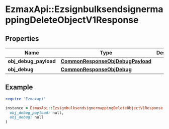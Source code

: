 # EzmaxApi::EzsignbulksendsignermappingDeleteObjectV1Response

## Properties

| Name | Type | Description | Notes |
| ---- | ---- | ----------- | ----- |
| **obj_debug_payload** | [**CommonResponseObjDebugPayload**](CommonResponseObjDebugPayload.md) |  |  |
| **obj_debug** | [**CommonResponseObjDebug**](CommonResponseObjDebug.md) |  | [optional] |

## Example

```ruby
require 'Ezmaxapi'

instance = EzmaxApi::EzsignbulksendsignermappingDeleteObjectV1Response.new(
  obj_debug_payload: null,
  obj_debug: null
)
```

